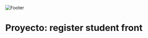 ![Footer](https://user-images.githubusercontent.com/75450615/175360650-c4e74de4-b73c-4d35-bef0-08bd6fcfdcf8.png)

# Proyecto: register student front
